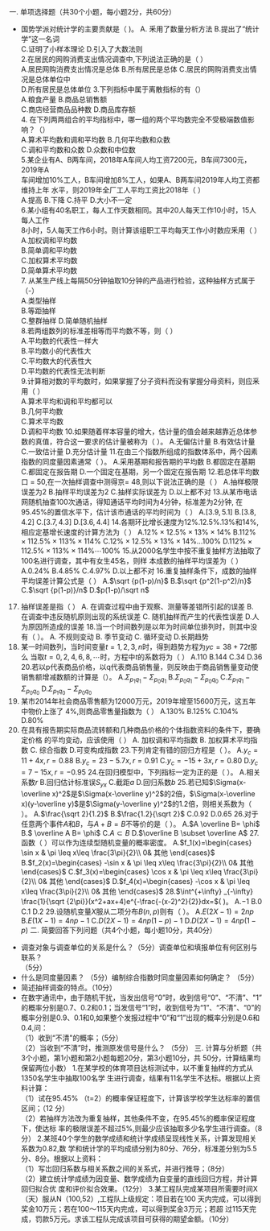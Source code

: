 一.	单项选择题（共30个小题，每小题2分，共60分）
 - 国势学派对统计学的主要贡献是（   )。
A.	釆用了数量分析方法
 B.提出了“统计学”这一名词<br />C.证明了小样本理论
 D.引入了大数法则 <br />2.在居民的网购消费支出情况调查中,下列说法正确的是（	）<br />A.居民网购消费支出情况是总体
 B.所有居民是总体
 C.居民的网购消费支出情况是总体单位中<br />D.所有居民是总体单位
 3.下列指标中属于离散指标的有（）<br />A.粮食产量
 B.商品总销售额<br />C.商店经营商品品种数
 D.商品库存额<br />4.	在下列两两组合的平均指标中，哪一组的两个平均数完全不受极端数值影响？（）<br />A.算术平均数和调和平均数	
 B.几何平均数和众数<br />C.调和平均数和众数	
 D.众数和中位数<br />5.某企业有A、B两车间，2018年A车间人均工资7200元，B车间7300元，2019年A<br />车间增加10%工人，B车间增加8%工人，如果A、B两车间2019年人均工资都维持上年 水平，则2019年全厂工人平均工资比2018年（	）<br />A.提高	B.下降	C.持平	D.大小不一定<br />6.某小组有40名职工，每人工作天数相同。其中20人每天工作10小时，15人每人工作<br />8小时，5人每天工作6小时。则计算该组职工平均每天工作小时数应釆用（	）<br />A.加权调和平均数	
 B.简单调和平均数<br />C.加权算术平均数	
 D.简单算术平均数<br />7.	从某生产线上每隔50分钟抽取10分钟的产品进行检验，这种抽样方式属于（-）<br />A.类型抽样	
 B.等距抽样<br />C.整群抽样	
 D.简单随机抽样<br />8.若两组数列的标准差相等而平均数不等，则（ ）<br />A.平均数的代表性一样大	
 B.平均数小的代表性大<br />C.平均数大的代表性大	
 D.平均数的代表性无法判断<br />9.计算相对数的平均数时，如果掌握了分子资料而没有掌握分母资料，则应釆用（	）<br />A.算术平均和调和平均都可以	
 B.几何平均数<br />C.算术平均数	
 D.调和平均数
 10.如果随着样本容量的增大，估计量的值会越来越靠近总体参数的真值，符合这一要求的估计量被称为（    ）。
 A.无偏估计量
 B.有效估计量
 C.一致估计量
 D.充分估计量
 11.在由三个指数所组成的指数体系中，两个因素指数的同度量因素通常（    ）。
 A.采用基期和报告期的平均数
 B.都固定在基期
 C.都固定在报告期
 D.一个固定在基期，另一个固定在报告期
 12.若总体平均数口 = 50,在一次抽样调查中测得京= 48,则以下说法正确的是（      ）
 A.抽样极限误差为2
 B.抽样平均误差为2
 C.抽样实际误差为
 D.以上都不对
 13.从某市电话网随机抽查100次通话，得知通话平均时间为4分钟，标准差为2分钟, 在95.45%的置信水平下，估计该市通话的平均时间为（                   ）
 A.$[3.9,5.1]$
 B.$[3.8,4.2]$
 C.$[3.7,4.3]$
 D.$[3.6,4.4]$
 14.各期环比增长速度为12%.12.5%.13%和14%,相应定基增长速度的计算方法为（         ）
 A.$12 \% \times12.5\%\times13 \% \times 14\%$
 B.$112 \% \times112.5\%\times113 \% \times 114\%$
 C.$12 \% \times12.5\%\times13 \% \times 14\%\dots100\%$
 D.$112 \% \times112.5\%\times113 \% \times 114\%\cdots 100\%$
 15.从2000名学生中按不重复抽样方法抽取了 100名进行调查，其中有女生45名，则样 本成数的抽样平均误差为（                   ）
 A.$0.24 \%$
 B.$4.85 \%$
 C.$4.97 \%$
 D.以上都不对
 16.重复抽样条件下，成数的抽样平均误差计算公式是（    ）
 A.$\sqrt {p(1-p)/n}$
 B.$\sqrt  {p^2(1-p^2)/n}$
 C.$\sqrt {p(1-p)}/n$
 D.$p(1-p)/\sqrt n$
 17. 抽样误差是指（   ）
 A. 在调查过程中由于观察、测量等差错所引起的误差
 B. 在调查中违反随机原则出现的系统误差
 C. 随机抽样而产生的代表性误差
 D.人为原因所造成的误差
 18.当一个时间数列是以年为时间单位排列时，则其中没有（   ）。
 A. 不规则变动
 B. 季节变动
 C. 循环变动
 D.长期趋势
 19. 某一时间数列，当时间变量$t=1,2,3,n$时，得到趋势方程为$yc=38+72t$那么 当取$t=0,2,4,6,8,\cdots$时，方程中$t$的系数将为（   ）
 A.$110$
 B.$144$
 C.$34$
 D.$36$
 20.若以p代表商品价格，以q代表商品销售量，则反映由于商品销售量变动使销售额增减数额的计算是（）。
 A.$\Sigma_{p_1q_1}-\Sigma_{p_0 q_1}$
 B.$\Sigma_{p_0q_1}-\Sigma_{p_0 q_0}$
 C.$\Sigma_{p_1q_1}-\Sigma_{p_0 q_0}$
 D.$\Sigma_{p_1q_0}-\Sigma_{p_0 q_0}$
 21. 某市2014年社会商品零售额为12000万元，2019年增至15600万元，这五年中物价上涨了 4%,则商品零售量指数为（    ）
 A.130%                      B.125%                       C.104%                D.80%
 22. 在具有报告期实际商品流转额和几种商品价格的个体指数资料的条件下，要确定价格 的平均变动，应该使用（ ）
 A. 加权调和平均指数
 B. 加权算术平均指数
 C. 综合指数
 D.可变构成指数
 23.下列肯定有错的回归方程是（   ）。
 A.$y_c=11+4x,r=0.88$
 B.$y_c=23-5.7x,r=0.91$
 C.$y_c=-15+3x,r=0.80$
 D.$y_c=7-15x,r=-0.95$
 24.在回归模型中，下列指标一定为正的是（   ）。
 A.相关系数$r$
 B.回归估计标准误$S_{yx}$
 C.截距$a$
 D.回归系数$b$
 25.若已知$\Sigma(x-\overline x)^2$是$\Sigma(x-\overline y)^2$的2倍，$\Sigma(x-\overline x)(y-\overline y)$是$\Sigma(y-\overline y)^2$的1.2倍，则相关系数为（       ）。
 A.$\frac{\sqrt 2}{1.2}$
 B.$\frac{1.2}{\sqrt 2}$
 C.$0.92$
 D.$0.65$
 26.对于任意两个事件$A$和$B，$与$A+B=B$不等价的是（    ）。
 A.$A \overline B= \phi$
 B.$ \overline A B= \phi$
 C.$A \subset B$
 D.$\overline B \subset  \overline A$
 27.函数（   ）可以作为连续型随机变量的概率密度。
 A.$f_1(x)=\begin{cases}
\sin x &   \pi \leq x\leq \frac{3\pi}{2}\\
0& 其他
\end{cases}$
 B.$f_2(x)=\begin{cases}
-\sin x &   \pi \leq x\leq \frac{3\pi}{2}\\
0& 其他
\end{cases}$
 C.$f_3(x)=\begin{cases}
\cos x &   \pi \leq x\leq \frac{3\pi}{2}\\
0& 其他
\end{cases}$
 D.$f_4(x)=\begin{cases}
-\cos x &   \pi \leq x\leq \frac{3\pi}{2}\\
0& 其他
\end{cases}$
 28.$\int^{+\infty}  _{-\infty}  \frac{1}{\sqrt {2\pi}}(x^2+ax+4)e^{-\frac{-(x-2)^2}{2}}dx=$(    )。
 A.$-1$
 B.$0$
 C.$1$
 D.$2$
 29.设随机变量$X$服从二项分布$B(n,p)$则有（    ）。
 A.$E(2X-1)=2np$
 B.$E(1X-1)=4np-1$
 C.$D(2X-1)=4np(1-p)-1$
 D.$D(2X-1)=4np(1-p)$
 二.	简要回答下列问题（共4个小题，每小题10分，共40分）
 - 调查对象与调查单位的关系是什么？（5分）调查单位和填报单位有何区别与联系？<br />（5分）
- 什么是同度量因素？ （5分）编制综合指数时同度量因素如何确定？ （5分）
- 简述抽样调查的特点。（10分）
- 在数字通讯中，由于随机干扰，当发出信号“0”时，收到信号“0”、“不清”、&quot;1” 的概率分别是0.7、0.2和0.1；当发信号“1”时，收到信号为“1”、“不清”、“0”的 概率分别是0.9、0.1和0,如果整个发报过程中“0”和“1”岀现的概率分别是0.6和 0.4,问：<br />（1）收到“不清&quot;的概率；（5分）<br />（2）当收到“不清”时，推测原发信号是什么？ （5分）
三.	计算与分析题（共3个小题，第1小题和第2小题每题20分，第3小题10分，共 50分，计算结果均保留两位小数）
 1.在某学校的体育项目达标测试中，以不重复抽样的方式从1350名学生中抽取100名学 生进行调查，结果有11名学生不达标。根据以上资料计算：<br />（1）试在95.45% （t=2）的概率保证程度下，计算该学校学生达标率的置信区间；（12 分）<br />（2）若抽样方法改为重复抽样，其他条件不变，在95.45%的概率保证程度下，使达标 率的极限误差不超过5%,则最少应该抽取多少名学生进行调查。（8分）
 2.某班40个学生的数学成绩和统计学成绩呈现线性关系，计算发现相关系数为0.82,数 学和统计学的平均成绩分别为80分、76分，标准差分别为5.5分、8分。根据以上资料：<br />（1）写岀回归系数与相关系数之间的关系式，并进行推导；（8分）<br />（2）建立统计学成绩为因变量、数学成绩为自变量的直线回归方程，并计算回归拟合优 度和评价拟合效果。（12分）
 3.某工程队完成某项目所需要时间X（天）服从N（100,52）,工程队上级规定：项目若在100 天内完成，可以得到奖金10万元；若在100〜115天内完成，可以得到奖金3万元；若超 过115天完成，罚款5万元。求该工程队完成该项目可获得的期望金额。（10分）
 